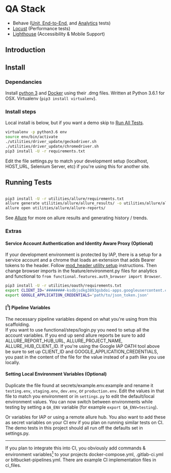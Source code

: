 # QA Stack

* Behave ([Unit, End-to-End](/functional), and [Analytics](/analytics) tests)
* [Locust](/performance) (Performance tests)
* [Lighthouse](/accessibility) (Accessibility & Mobile Support)


## Introduction


## Install

### Dependancies

Install [python 3](https://www.python.org/downloads/) and
[Docker](https://store.docker.com/editions/community/docker-ce-desktop-mac)
using their .dmg files. Written at Python 3.6.1 for OSX. Virtualenv (`pip3 install virtualenv`).

### Install steps

Local install is below, but if you want a demo skip to [Run All Tests](#run-all-tests).

```bash
virtualenv -p python3.6 env
source env/bin/activate
./utilities/driver_update/geckodriver.sh
./utilities/driver_update/chromedriver.sh
pip3 install -U -r requirements.txt
```

Edit the file settings.py to match your development setup (localhost,
HOST_URL, Selenium Server, etc) if you're using this for another site.


## Running Tests

```bash

```

```bash
pip3 install -U -r utilities/allure/requirements.txt
allure generate utilities/allure/allure_results/ -o utilities/allure/allure-reports/ --clean
allure open utilities/allure/allure-reports/
```

See [Allure](/utilities/allure) for more on allure results and generating
history / trends.

### Extras

#### Service Account Authentication and Identity Aware Proxy (Optional)
If your development environment is protected by IAP, there is a setup for a service account
and a chrome that loads an extension that adds Bearer tokens to the header. Follow
[mod_header utility setup](utilities/oauth) instructions. Then change browser imports in
the feature/environment.py files for analytics and functional to
```from functional.features.auth_browser import Browser```.

```bash
pip3 install -U -r utilities/oauth/requirements.txt
export CLIENT_ID='########-ksdbjsdkg3893gsbdoi-apps.googleusercontent.com'
export GOOGLE_APPLICATION_CREDENTIALS='path/to/json_token.json'
```

#### [<sup>1</sup>] Pipeline Variables

The necessary pipeline variables depend on what you're using from this scaffolding.  
If you want to use functional/steps/login.py you need to setup all the account variables.
If you end up send allure reports be sure to add ALLURE_REPORT_HUB_URL, ALLURE_PROJECT_NAME,
ALLURE_HUB_CLIENT_ID. If you're using the Google IAP OATH tool above be sure to set up
CLIENT_ID and GOOGLE_APPLICATION_CREDENTIALS, you past in the content of the file for the
value instead of a path like you use locally.


#### Setting Local Environment Variables (Optional)

Duplicate the file found at secrets/example.env.example and rename it `testing.env`,
`staging.env`, `dev.env`, or `production.env`. Edit the values in that file to match
you environment or in `settings.py` to edit the default/local environment values.
You can now switch between environments while testing by setting a `QA_ENV` variable
(for example `export QA_ENV=testing`).

Or variables for IAP or using a remote allure hub. You also want to add these
as secret variables on your CI env if you plan on running similar tests on CI.
The demo tests in this project should all run off the defaults set in
settings.py.

---

If you plan to integrate this into CI, you obviously add commands & environment
variables[<sup>1</sup>](#1-pipeline-variables) to your projects
docker-compose.yml, .gitlab-ci.yml or bitbucket-pipelines.yml. There are example
CI implementation files in ci_files.
